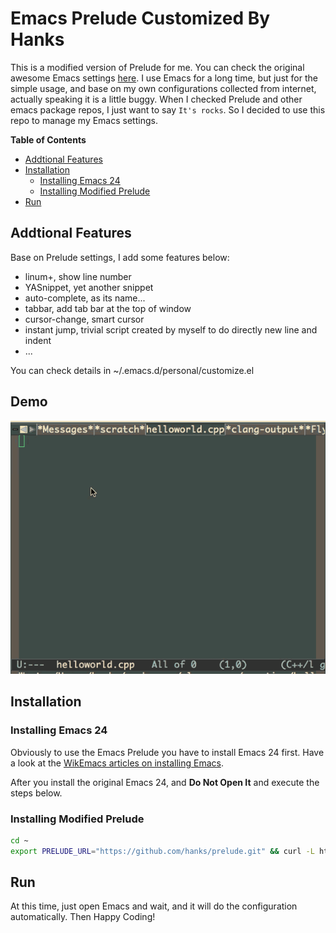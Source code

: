 Emacs Prelude Customized By Hanks
=================================

This is a modified version of Prelude for me. You can check the original awesome Emacs settings <a href="https://github.com/bbatsov/prelude">here</a>. I use Emacs for a long time, but just for the simple usage, and base on my own configurations collected from internet, actually speaking it is a little buggy. When I checked Prelude and other emacs package repos, I just want to say `It's rocks`. So I decided to use this repo to manage my Emacs settings.

**Table of Contents**

- [Addtional Features](#addtional-Features)
- [Installation](#installation)
    - [Installing Emacs 24](#installing-emacs-24)
    - [Installing Modified Prelude](#installing-modified-prelude)
- [Run](#run)

## Addtional Features

Base on Prelude settings, I add some features below:  

* linum+, show line number
* YASnippet, yet another snippet
* auto-complete, as its name...
* tabbar, add tab bar at the top of window
* cursor-change, smart cursor
* instant jump, trivial script created by myself to do directly new line and indent
* ...

You can check details in ~/.emacs.d/personal/customize.el

## Demo
![demo](https://raw.githubusercontent.com/hanks/prelude/master/demo/demo.gif)

## Installation

### Installing Emacs 24

Obviously to use the Emacs Prelude you have to install Emacs 24
first. Have a look at the [WikEmacs articles on installing Emacs](http://wikemacs.org/index.php/Installing_Emacs).  

After you install the original Emacs 24, and **Do Not Open It** and execute the steps below.

### Installing Modified Prelude 

```bash
cd ~
export PRELUDE_URL="https://github.com/hanks/prelude.git" && curl -L https://github.com/bbatsov/prelude/raw/master/utils/installer.sh | sh
```

## Run
At this time, just open Emacs and wait, and it will do the configuration automatically. Then Happy Coding!